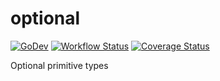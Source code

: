 # optional

[![GoDev](https://pkg.go.dev/badge/golang.org/x/pkgsite.svg)](https://pkg.go.dev/github.com/go-tk/optional
) [![Workflow Status](https://github.com/go-tk/optional/actions/workflows/default.yaml/badge.svg)](https://github.com/go-tk/optional/actions
) [![Coverage Status](https://codecov.io/gh/go-tk/optional/branch/master/graph/badge.svg)](https://codecov.io/gh/go-tk/optional
)

Optional primitive types
